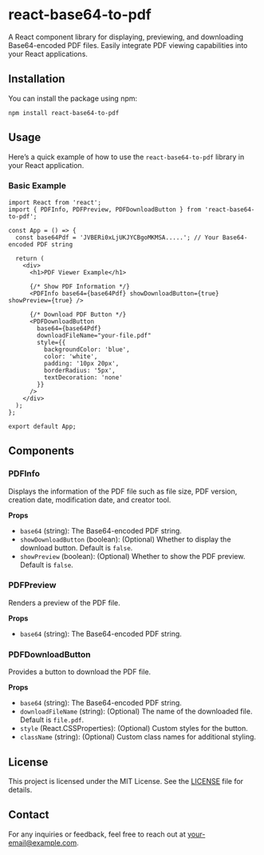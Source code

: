 <!DOCTYPE html>
<html lang="en">
<head>
    <meta charset="UTF-8">
    <meta name="viewport" content="width=device-width, initial-scale=1.0">
</head>
<body>

<h1>react-base64-to-pdf</h1>

<p>A React component library for displaying, previewing, and downloading Base64-encoded PDF files. Easily integrate PDF viewing capabilities into your React applications.</p>

<h2>Installation</h2>

<p>You can install the package using npm:</p>

<pre><code>npm install react-base64-to-pdf</code></pre>

<h2>Usage</h2>

<p>Here’s a quick example of how to use the <code>react-base64-to-pdf</code> library in your React application.</p>

<h3>Basic Example</h3>

<pre><code>import React from 'react';
import { PDFInfo, PDFPreview, PDFDownloadButton } from 'react-base64-to-pdf';

const App = () => {
  const base64Pdf = 'JVBERi0xLjUKJYCBgoMKMSA.....'; // Your Base64-encoded PDF string

  return (
    &lt;div&gt;
      &lt;h1&gt;PDF Viewer Example&lt;/h1&gt;
      
      {/* Show PDF Information */}
      &lt;PDFInfo base64={base64Pdf} showDownloadButton={true} showPreview={true} /&gt;

      {/* Download PDF Button */}
      &lt;PDFDownloadButton 
        base64={base64Pdf} 
        downloadFileName="your-file.pdf"
        style={{
          backgroundColor: 'blue',
          color: 'white',
          padding: '10px 20px',
          borderRadius: '5px',
          textDecoration: 'none'
        }}
      /&gt;
    &lt;/div&gt;
  );
};

export default App;</code></pre>

<h2>Components</h2>

<h3>PDFInfo</h3>

<p>Displays the information of the PDF file such as file size, PDF version, creation date, modification date, and creator tool.</p>

<div class="props">
    <strong>Props</strong>
    <ul>
        <li><code>base64</code> (string): The Base64-encoded PDF string.</li>
        <li><code>showDownloadButton</code> (boolean): (Optional) Whether to display the download button. Default is <code>false</code>.</li>
        <li><code>showPreview</code> (boolean): (Optional) Whether to show the PDF preview. Default is <code>false</code>.</li>
    </ul>
</div>

<h3>PDFPreview</h3>

<p>Renders a preview of the PDF file.</p>

<div class="props">
    <strong>Props</strong>
    <ul>
        <li><code>base64</code> (string): The Base64-encoded PDF string.</li>
    </ul>
</div>

<h3>PDFDownloadButton</h3>

<p>Provides a button to download the PDF file.</p>

<div class="props">
    <strong>Props</strong>
    <ul>
        <li><code>base64</code> (string): The Base64-encoded PDF string.</li>
        <li><code>downloadFileName</code> (string): (Optional) The name of the downloaded file. Default is <code>file.pdf</code>.</li>
        <li><code>style</code> (React.CSSProperties): (Optional) Custom styles for the button.</li>
        <li><code>className</code> (string): (Optional) Custom class names for additional styling.</li>
    </ul>
</div>

<h2>License</h2>

<p>This project is licensed under the MIT License. See the <a href="https://mit-license.org/">LICENSE</a> file for details.</p>

<h2>Contact</h2>

<p>For any inquiries or feedback, feel free to reach out at <a href="mailto:28priyanshu2001.com">your-email@example.com</a>.</p>

</body>
</html>
